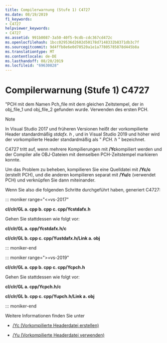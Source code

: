 ```yaml
---
title: Compilerwarnung (Stufe 1) C4727
ms.date: 08/19/2019
f1_keywords:
- C4727
helpviewer_keywords:
- C4727
ms.assetid: 991b0087-3a50-40f5-9cdb-cdc367cd472c
ms.openlocfilehash: 1bcc029536d2602d50178d7148332b8371db3c7f
ms.sourcegitcommit: 9d4ffb8e6e0d70520a1e1a77805785878d445b8a
ms.translationtype: MT
ms.contentlocale: de-DE
ms.lasthandoff: 08/20/2019
ms.locfileid: "69630828"
---
```

# <a name="compiler-warning-level-1-c4727"></a>Compilerwarnung (Stufe 1) C4727

"PCH mit dem Namen Pch_file mit dem gleichen Zeitstempel, der in obj_file_1 und obj_file_2 gefunden wurde.  Verwenden des ersten PCH.

> [!NOTE]
> In Visual Studio 2017 und früheren Versionen heißt der vorkompilierte Header standardmäßig *stdafx. h* , und in Visual Studio 2019 und höher wird der vorkompilierte Header standardmäßig als " *PCH. h* " bezeichnet.

C4727 tritt auf, wenn mehrere Kompilierungen mit **/Yc**kompiliert werden und der Compiler alle OBJ-Dateien mit demselben PCH-Zeitstempel markieren konnte.

Um das Problem zu beheben, kompilieren Sie eine Quelldatei mit **/Yc/c** (erstellt PCH), und die anderen kompilieren separat mit **/Yu/c** (verwendet PCH) und verknüpfen Sie dann miteinander.

Wenn Sie also die folgenden Schritte durchgeführt haben, generiert C4727:

::: moniker range="<=vs-2017"

**cl/clr/GL a. cpp b. cpp c. cpp/Ycstdafx.h**

Gehen Sie stattdessen wie folgt vor:

**cl/clr/GL a. cpp/Ycstdafx.h/c**

**cl/clr/GL b. cpp c. cpp/Yustdafx.h/Link a. obj**

::: moniker-end

::: moniker range=">=vs-2019"

**cl/clr/GL a. cpp b. cpp c. cpp/Ycpch.h**

Gehen Sie stattdessen wie folgt vor:

**cl/clr/GL a. cpp/Ycpch.h/c**

**cl/clr/GL b. cpp c. cpp/Yupch.h/Link a. obj**

::: moniker-end


Weitere Informationen finden Sie unter

- [/Yc (Vorkompilierte Headerdatei erstellen)](../../build/reference/yc-create-precompiled-header-file.md)

- [/Yu (Vorkompilierte Headerdatei verwenden)](../../build/reference/yu-use-precompiled-header-file.md)